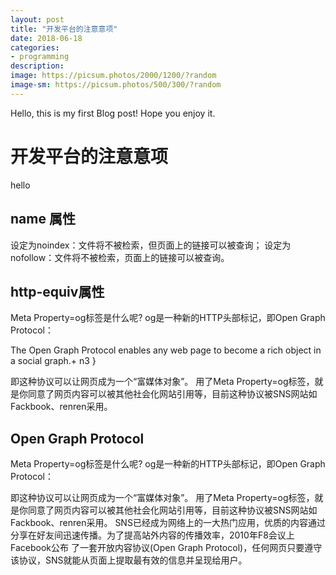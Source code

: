 ```yaml
---
layout: post
title: "开发平台的注意意项"
date: 2018-06-18
categories:
- programming
description:
image: https://picsum.photos/2000/1200/?random
image-sm: https://picsum.photos/500/300/?random
---
```


Hello, this is my first Blog post! Hope you enjoy it.

<h1>开发平台的注意意项</h1>
hello

<h2>name 属性</h2>
设定为noindex：文件将不被检索，但页面上的链接可以被查询；
设定为nofollow：文件将不被检索，页面上的链接可以被查询。

<h2>http-equiv属性</h2>
Meta Property=og标签是什么呢?
og是一种新的HTTP头部标记，即Open Graph Protocol：

The Open Graph Protocol enables any web page to become a rich object in a social graph.+ n3 }

即这种协议可以让网页成为一个“富媒体对象”。
用了Meta Property=og标签，就是你同意了网页内容可以被其他社会化网站引用等，目前这种协议被SNS网站如Fackbook、renren采用。


<h2>Open Graph Protocol</h2>
Meta Property=og标签是什么呢?
og是一种新的HTTP头部标记，即Open Graph Protocol：

即这种协议可以让网页成为一个“富媒体对象”。
用了Meta Property=og标签，就是你同意了网页内容可以被其他社会化网站引用等，目前这种协议被SNS网站如Fackbook、renren采用。
SNS已经成为网络上的一大热门应用，优质的内容通过分享在好友间迅速传播。为了提高站外内容的传播效率，2010年F8会议上Facebook公布 了一套开放内容协议(Open Graph Protocol)，任何网页只要遵守该协议，SNS就能从页面上提取最有效的信息并呈现给用户。
